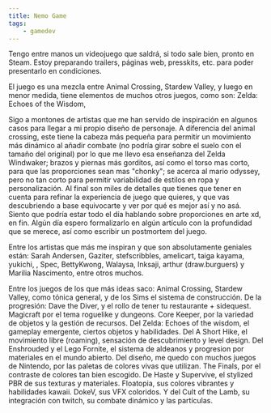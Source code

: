 ```yaml
---
title: Nemo Game
tags: 
    - gamedev
---
```


Tengo entre manos un videojuego que saldrá, si todo sale bien, pronto en Steam. Estoy preparando trailers, páginas web, presskits, etc. para poder presentarlo en condiciones. 

El juego es una mezcla entre Animal Crossing, Stardew Valley, y luego en menor medida, tiene elementos de muchos otros juegos, como son: Zelda: Echoes of the Wisdom, 

Sigo a montones de artistas que me han servido de inspiración en algunos casos para llegar a mi propio diseño de personaje. A diferencia del animal crossing, este tiene la cabeza más pequeña para permitir un movimiento más dinámico al añadir combate (no podría girar sobre el suelo con el tamaño del original) por lo que me llevo esa enseñanza del Zelda Windwaker; brazos y piernas más gorditos, así como el torso mas corto, para que las proporciones sean mas "chonky"; se acerca al mario odyssey, pero no tan corto para permitir variabilidad de estilos en ropa y personalización. Al final son miles de detalles que tienes que tener en cuenta para refinar la experiencia de juego que quieres, y que vas descubriendo a base equivocarte y ver por qué es mejor así y no asá. Siento que podría estar todo el día hablando sobre proporciones en arte xd, en fin. Algún día espero formalizarlo en algún artículo con la profundidad que se merece, así como escribir un postmortem del juego.

Entre los artistas que más me inspiran y que son absolutamente geniales están: Sarah Andersen, Gaziter, stefscribbles, amelicart, taiga kayama, yukichi, , Spec, BettyKwong, Walaysa, Inksaji, arthur (draw.burguers) y Marilia Nascimento, entre otros muchos.

Entre los juegos de los que más ideas saco: Animal Crossing, Stardew Valley, como tónica general, y de los Sims el sistema de construcción. De la progresión: Dave the Diver, y el rollo de tener tu restaurante + sidequest. Magicraft por el tema roguelike y dungeons. Core Keeper, por la variedad de objetos y la gestión de recursos. Del Zelda: Echoes of the wisdom, el gameplay emergente, ciertos objetos y habilidades. Del A Short Hike, el movimiento libre (roaming), sensación de descubrimiento y level design. Del Enshrouded y el Lego Fornite, el sistema de aldeanos y progresion por materiales en el mundo abierto. 
Del diseño, me quedo con muchos juegos de Nintendo, por las paletas de colores vivas que utilizan. The Finals, por el contraste de colores tan bien escogido. De Haste y Supervive, el stylized PBR de sus texturas y materiales. Floatopia, sus colores vibrantes y habilidades kawaii. DokeV, sus VFX coloridos. Y del Cult of the Lamb, su integración con twitch, su combate dinámico y las partículas.
